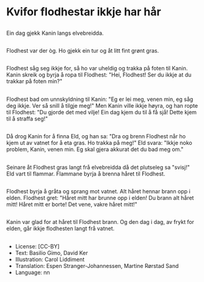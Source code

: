 # Kvifor flodhestar ikkje har hår

##
Ein dag gjekk Kanin langs elvebreidda.

##
Flodhest var der òg. Ho gjekk ein tur og åt litt fint grønt gras.

##
Flodhest såg seg ikkje for, så ho var uheldig og trakka på foten til Kanin. Kanin skreik og byrja å ropa til Flodhest: "Hei, Flodhest! Ser du ikkje at du trakkar på foten min?"

##
Flodhest bad om unnskyldning til Kanin: "Eg er lei meg, venen min, eg såg deg ikkje. Ver så snill å tilgje meg!" Men Kanin ville ikkje høyra, og han ropte til Flodhest: "Du gjorde det med vilje! Ein dag kjem du til å få sjå! Dette kjem til å straffa seg!"

##
Då drog Kanin for å finna Eld, og han sa: "Dra og brenn Flodhest når ho kjem ut av vatnet for å eta gras. Ho trakka på meg!" Eld svara: "Ikkje noko problem, Kanin, venen min. Eg skal gjera akkurat det du bad meg om."

##
Seinare åt Flodhest gras langt frå elvebreidda då det plutseleg sa "svisj!" Eld vart til flammar. Flammane byrja å brenna håret til Flodhest.

##
Flodhest byrja å gråta og sprang mot vatnet. Alt håret hennar brann opp i elden. Flodhest gret: "Håret mitt har brunne opp i elden! Du brann alt håret mitt! Håret mitt er borte! Det vene, vakre håret mitt!"

##
Kanin var glad for at håret til Flodhest brann. Og den dag i dag, av frykt for elden, går ikkje flodhesten langt frå vatnet.

##
* License: [CC-BY]
* Text: Basilio Gimo, David Ker
* Illustration: Carol Liddiment
* Translation: Espen Stranger-Johannessen, Martine Rørstad Sand
* Language: nn

